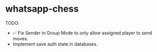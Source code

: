 # whatsapp-chess

TODO:

- ✅ Fix Sender in Group Mode to only allow assigned player to send moves.
- Implement save auth state in databases.
